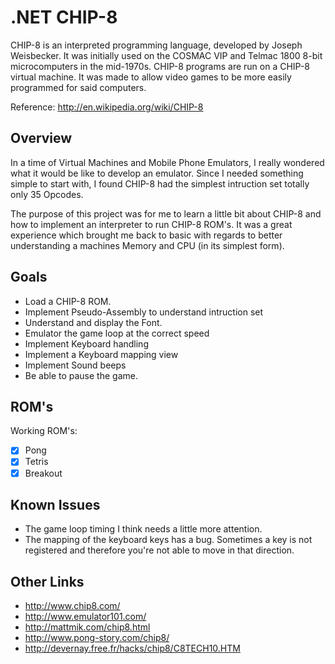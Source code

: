 # .NET CHIP-8

CHIP-8 is an interpreted programming language, developed by Joseph Weisbecker. It was initially used on the COSMAC VIP and Telmac 1800 8-bit microcomputers in the mid-1970s. CHIP-8 programs are run on a CHIP-8 virtual machine. It was made to allow video games to be more easily programmed for said computers.

Reference: http://en.wikipedia.org/wiki/CHIP-8

## Overview

In a time of Virtual Machines and Mobile Phone Emulators, I really wondered what it would be like to develop an emulator.  Since I needed something simple to start with, I found CHIP-8 had the simplest intruction set totally only 35 Opcodes.

The purpose of this project was for me to learn a little bit about CHIP-8 and how to implement an interpreter to run CHIP-8 ROM's. It was a great experience which brought me back to basic with regards to better understanding a machines Memory and CPU (in its simplest form).

## Goals

* Load a CHIP-8 ROM.
* Implement Pseudo-Assembly to understand intruction set
* Understand and display the Font.
* Emulator the game loop at the correct speed
* Implement Keyboard handling
* Implement a Keyboard mapping view
* Implement Sound beeps
* Be able to pause the game.

## ROM's

Working ROM's:
- [X] Pong
- [X] Tetris
- [X] Breakout
 
## Known Issues

* The game loop timing I think needs a little more attention.
* The mapping of the keyboard keys has a bug. Sometimes a key is not registered and therefore you're not able to move in that direction.

## Other Links

* http://www.chip8.com/
* http://www.emulator101.com/
* http://mattmik.com/chip8.html
* http://www.pong-story.com/chip8/
* http://devernay.free.fr/hacks/chip8/C8TECH10.HTM

